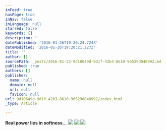 ```yaml
---
inFeed: true
hasPage: true
inNav: false
inLanguage: null
starred: false
keywords: []
description: ''
datePublished: '2016-01-26T19:20:24.724Z'
dateModified: '2016-01-26T19:20:21.227Z'
title: ''
author: []
sourcePath: _posts/2016-01-23-9d10649d-9d1f-42b3-8610-96529d048992.md
published: true
authors: []
publisher:
  name: null
  domain: null
  url: null
  favicon: null
url: 9d10649d-9d1f-42b3-8610-96529d048992/index.html
_type: Article

---
```

**Real power lies in softness..**.
![](https://the-grid-user-content.s3-us-west-2.amazonaws.com/363234e5-e9db-4726-94c6-862c42daf887.JPG)
![](https://the-grid-user-content.s3-us-west-2.amazonaws.com/6bed2c60-3d59-45b0-8ed9-1ce0a168c296.JPG)
![](https://the-grid-user-content.s3-us-west-2.amazonaws.com/9e2b0740-aa49-4025-9ac4-54eaa8495ac7.JPG)